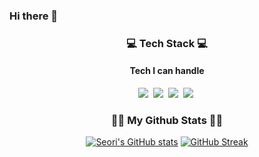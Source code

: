 ### Hi there 👋

<!--
**jangdayeon/jangdayeon** is a ✨ _special_ ✨ repository because its `README.md` (this file) appears on your GitHub profile.

Here are some ideas to get you started:

- 🔭 I’m currently working on ...
- 🌱 I’m currently learning ...
- 👯 I’m looking to collaborate on ...
- 🤔 I’m looking for help with ...
- 💬 Ask me about ...
- 📫 How to reach me: ...
- 😄 Pronouns: ...
- ⚡ Fun fact: ...
-->

<h3 align="center">💻 Tech Stack 💻</h3>
<h4 align="center"> Tech I can handle </h4>

<p align="center">
  <img src="https://img.shields.io/badge/Java-007396?style=flat-square&logo=Java&logoColor=white"/></a>&nbsp
  <img src="https://img.shields.io/badge/IntelliJ-000000?style=flat-square&logo=IntelliJ IDEA&logoColor=white"/></a>&nbsp
  <img src="https://img.shields.io/badge/SpringBoot-6DB33F?style=flat-square&logo=Spring Boot&logoColor=white"/></a>&nbsp 
  <img src="https://img.shields.io/badge/EclipseIDE-2C2255?style=flat-square&logo=EclipseIDE&logoColor=white"/></a>&nbsp 

<h3 align="center">👩‍💻 My Github Stats 👩‍💻</h3>
<div align="center">
  
[![Seori's GitHub stats](https://github-readme-stats.vercel.app/api?username=D0ri123&show_icons=true&theme=tokyonight&hide_border=true)](https://github.com/D0ri123/github-readme-stats)
[![GitHub Streak](http://github-readme-streak-stats.herokuapp.com?user=D0ri123&theme=tokyonight&hide_border=true)](https://git.io/streak-stats)
</div>
